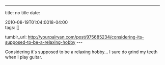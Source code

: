 ---
title: no title
date:

 2010-08-19T01:04:0018-04:00  
tags:  []

tumblr_url:
http://yourpalryan.com/post/975685234/considering-its-supposed-to-be-a-relaxing-hobby
\-\--

Considering it's supposed to be a relaxing hobby... I sure do grind my
teeth when I play guitar.
